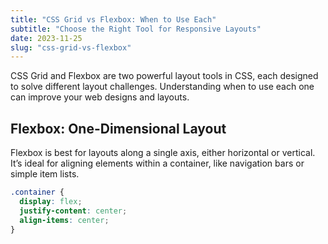```yaml
---
title: "CSS Grid vs Flexbox: When to Use Each"
subtitle: "Choose the Right Tool for Responsive Layouts"
date: 2023-11-25
slug: "css-grid-vs-flexbox"
---
```


CSS Grid and Flexbox are two powerful layout tools in CSS, each designed to solve different layout challenges. Understanding when to use each one can improve your web designs and layouts.

## Flexbox: One-Dimensional Layout

Flexbox is best for layouts along a single axis, either horizontal or vertical. It’s ideal for aligning elements within a container, like navigation bars or simple item lists.

```css
.container {
  display: flex;
  justify-content: center;
  align-items: center;
}
